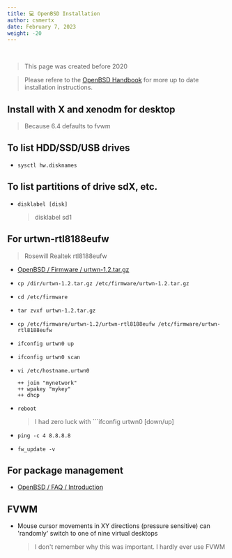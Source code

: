 ```yaml
---
title: 💻 OpenBSD Installation
author: csmertx
date: February 7, 2023
weight: -20
---
```


<br />

> This page was created before 2020

> Please refere to the [OpenBSD Handbook](https://www.openbsdhandbook.com/installation/) for more up to date installation instructions.

## Install with X and xenodm for desktop

> Because 6.4 defaults to fvwm

## To list HDD/SSD/USB drives  

- ```sysctl hw.disknames```

## To list partitions of drive sdX, etc.

- ```disklabel [disk]```

    > disklabel sd1

## For urtwn-rtl8188eufw

> Rosewill Realtek rtl8188eufw

- [OpenBSD / Firmware / urtwn-1.2.tar.gz](firmware.openbsd.org/firmware-dist/urtwn-1.2.tar.gz  )

- ```cp /dir/urtwn-1.2.tar.gz /etc/firmware/urtwn-1.2.tar.gz```

- ```cd /etc/firmware```

- ```tar zvxf urtwn-1.2.tar.gz```

- ```cp /etc/firmware/urtwn-1.2/urtwn-rtl8188eufw /etc/firmware/urtwn-rtl8188eufw```

- ```ifconfig urtwn0 up```

- ```ifconfig urtwn0 scan```

- ```vi /etc/hostname.urtwn0```

    ```
    ++ join "mynetwork"
    ++ wpakey "mykey"
    ++ dhcp
    ```

- ```reboot```

    > I had zero luck with ```ifconfig urtwn0 [down/up]

- ```ping -c 4 8.8.8.8```

- ```fw_update -v```

## For package management

- [OpenBSD / FAQ / Introduction](https://www.openbsd.org/faq/faq15.html#Intro)

## FVWM

- Mouse cursor movements in XY directions (pressure sensitive) can 'randomly' switch to one of nine virtual desktops

    > I don't remember why this was important. I hardly ever use FVWM